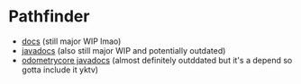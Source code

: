 # Pathfinder
- [docs](https://wobblyyyy.github.io/docs/pathfinder/installation.html)
  (still major WIP lmao)
- [javadocs](https://wobblyyyy.github.io/Pathfinder/javaDocs/pathfinder/index.html)
  (also still major WIP and potentially outdated)
- [odometrycore javadocs](https://wobblyyyy.github.io/Pathfinder/javaDocs/odometryCore/index.html)
  (almost definitely outddated but it's a depend so gotta include it yktv)